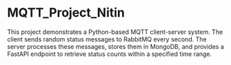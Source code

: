 # MQTT_Project_Nitin
This project demonstrates a Python-based MQTT client-server system. The client sends random status messages to RabbitMQ every second. The server processes these messages, stores them in MongoDB, and provides a FastAPI endpoint to retrieve status counts within a specified time range.
